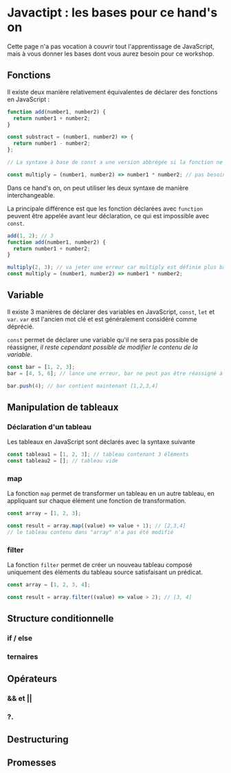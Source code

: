 # Javactipt : les bases pour ce hand's on

Cette page n'a pas vocation à couvrir tout l'apprentissage de JavaScript, mais à vous donner les bases dont vous aurez besoin pour ce workshop.

## Fonctions

Il existe deux manière relativement équivalentes de déclarer des fonctions en JavaScript :

```js
function add(number1, number2) {
  return number1 + number2;
}

const substract = (number1, number2) => {
  return number1 - number2;
};

// La syntaxe à base de const a une version abbrégée si la fonction ne fait qu'une ligne

const multiply = (number1, number2) => number1 * number2; // pas besoin de return !
```

Dans ce hand's on, on peut utiliser les deux syntaxe de manière interchangeable.

La principale différence est que les fonction déclarées avec `function` peuvent être appelée avant leur déclaration, ce qui est impossible avec `const`.

```js
add(1, 2); // 3
function add(number1, number2) {
  return number1 + number2;
}

multiply(2, 3); // va jeter une erreur car multiply est définie plus bas dans le fichier
const multiply = (number1, number2) => number1 * number2;
```

## Variable

Il existe 3 manières de déclarer des variables en JavaScript, `const`, `let` et `var`. `var` est l'ancien mot clé et est généralement considéré comme déprécié.

`const` permet de déclarer une variable qu'il ne sera pas possible de réassigner, _il reste cependant possible de modifier le contenu de la variable_.

```js
const bar = [1, 2, 3];
bar = [4, 5, 6]; // lance une erreur, bar ne peut pas être réassigné à une autre valeur

bar.push(4); // bar contient maintenant [1,2,3,4]
```

## Manipulation de tableaux

### Déclaration d'un tableau

Les tableaux en JavaScript sont déclarés avec la syntaxe suivante

```js
const tableau1 = [1, 2, 3]; // tableau contenant 3 éléments
const tableau2 = []; // tableau vide
```

### map

La fonction `map` permet de transformer un tableau en un autre tableau, en appliquant sur chaque élément une fonction de transformation.

```js
const array = [1, 2, 3];

const result = array.map((value) => value + 1); // [2,3,4]
// le tableau contenu dans "array" n'a pas été modifié
```

### filter

La fonction `filter` permet de créer un nouveau tableau composé uniquement des éléments du tableau source satisfaisant un prédicat.

```js
const array = [1, 2, 3, 4];

const result = array.filter((value) => value > 2); // [3, 4]
```

## Structure conditionnelle

### if / else

### ternaires

## Opérateurs

### && et ||

### ?.

## Destructuring

## Promesses

